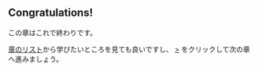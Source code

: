 ## Congratulations!

この章はこれで終わりです。

[章のリスト](/list)から学びたいところを見ても良いですし、 [&gt;](javascript:click%28'.next-page'%29) をクリックして次の章へ進みましょう。